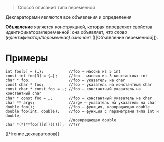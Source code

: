 > Способ описания типа переменной

Деклараторами являются все объявления и определения

**Объявление** является конструкцией, которая определяет свойства идентификатора/переменной: она объявляет, *что слово (идентификатор/переменная) означает* ([[Объявление переменной]]).

# Примеры

```
int foo[5] = {…};           //foo – массив из 5 int
const int foo[3] = {…};     //foo – массив из 3 константных int
char * foo;                 //foo – указатель на char
const char * foo;           //foo – указатель на константный char
const char * const foo = …; //foo – константный указатель на константный char
char * const foo = …;       //foo – константный указатель на char
char ** argv;               //argv – указатель на указатель на char
double foo();               //foo – функция, возвращающая double
double foo(int, double);    //foo – функция с параметрами типа int и double,
                            //возвращающая double
char *(*(**foo[][8])())[];  //??? 
```

[[Чтение деклараторов]]